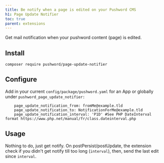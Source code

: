 ```yaml
---
title: Be notify when a page is edited on your Pushword CMS
h1: Page Update Notifier
toc: true
parent: extensions
---
```


Get mail notification when your pushword content (page) is edited.

## Install

```
composer require pushword/page-update-notifier
```

## Configure

Add in your current `config/package/pushword.yaml` for an App or globally under `pushword_page_update_notifier:`

```
    page_update_notification_from: fromMe@example.tld
    page_update_notification_to: NotificationForMe@example.tld
    page_update_notification_interval: 'P1D' #See PHP DateInterval format https://www.php.net/manual/fr/class.dateinterval.php
```

## Usage

Nothing to do, just get notify. On postPersist/postUpdate, the extension check if you didn't get notify till too long (`interval`), then, send the last edit since `interval`.
